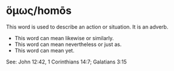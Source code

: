 # ὅμως/homōs
This word is used to describe an action or situation. It is an adverb.
* This word can mean likewise or similarly.
* This word can mean nevertheless or just as.
* This word can mean yet.

See: John 12:42, 1 Corinthians 14:7; Galatians 3:15
